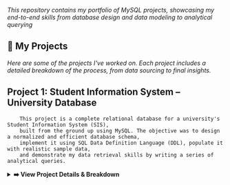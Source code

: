 <p align="center">

*This repository contains my portfolio of MySQL projects, showcasing my end-to-end skills from database design and data modeling to analytical querying*

## 🚀 My Projects  
*Here are some of the projects I've worked on. Each project includes a detailed breakdown of the process, from data sourcing to final insights.*

   ## Project 1: Student Information System – University Database
        This project is a complete relational database for a university's Student Information System (SIS), 
        built from the ground up using MySQL. The objective was to design a normalized and efficient database schema,
        implement it using SQL Data Definition Language (DDL), populate it with realistic sample data, 
        and demonstrate my data retrieval skills by writing a series of analytical queries.
 <details>
  <summary><strong>➡️ View Project Details & Breakdown</strong></summary>
  ![ERD Diagram](project_documentation/Student_System_ERD.png)
